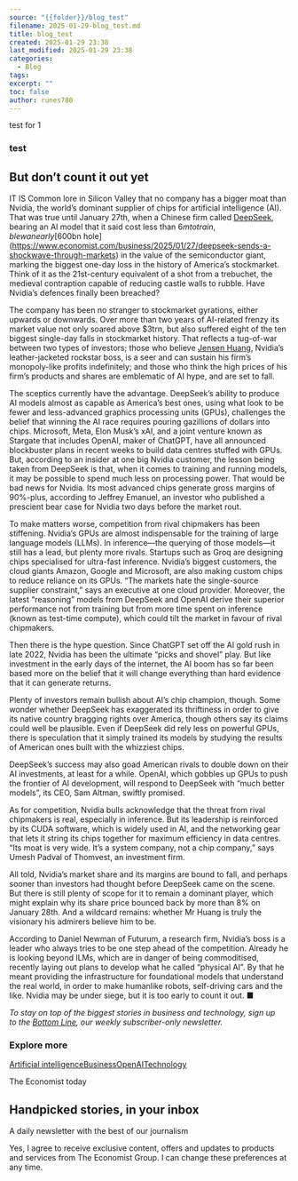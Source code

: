 ```yaml
---
source: "{{folder}}/blog_test"
filename: 2025-01-29-blog_test.md
title: blog_test
created: 2025-01-29 23:38
last_modified: 2025-01-29 23:38
categories:
  - Blog
tags: 
excerpt: ""
toc: false
author: runes780
---
```

test for 1

### test



## But don’t count it out yet

IT IS Common lore in Silicon Valley that no company has a bigger moat than Nvidia, the world’s dominant supplier of chips for artificial intelligence (AI). That was true until January 27th, when a Chinese firm called [DeepSeek](https://www.economist.com/briefing/2025/01/23/chinas-ai-industry-has-almost-caught-up-with-americas), bearing an AI model that it said cost less than $6m to train, blew a nearly [$600bn hole](https://www.economist.com/business/2025/01/27/deepseek-sends-a-shockwave-through-markets) in the value of the semiconductor giant, marking the biggest one-day loss in the history of America’s stockmarket. Think of it as the 21st-century equivalent of a shot from a trebuchet, the medieval contraption capable of reducing castle walls to rubble. Have Nvidia’s defences finally been breached?

The company has been no stranger to stockmarket gyrations, either upwards or downwards. Over more than two years of AI\-related frenzy its market value not only soared above $3trn, but also suffered eight of the ten biggest single-day falls in stockmarket history. That reflects a tug-of-war between two types of investors; those who believe [Jensen Huang](https://www.economist.com/business/2024/11/21/nvidias-boss-dismisses-fears-that-ai-has-hit-a-wall), Nvidia’s leather-jacketed rockstar boss, is a seer and can sustain his firm’s monopoly-like profits indefinitely; and those who think the high prices of his firm’s products and shares are emblematic of AI hype, and are set to fall.

The sceptics currently have the advantage. DeepSeek’s ability to produce AI models almost as capable as America’s best ones, using what look to be fewer and less-advanced graphics processing units (GPUs), challenges the belief that winning the AI race requires pouring gazillions of dollars into chips. Microsoft, Meta, Elon Musk’s xAI, and a joint venture known as Stargate that includes OpenAI, maker of ChatGPT, have all announced blockbuster plans in recent weeks to build data centres stuffed with GPUs. But, according to an insider at one big Nvidia customer, the lesson being taken from DeepSeek is that, when it comes to training and running models, it may be possible to spend much less on processing power. That would be bad news for Nvidia. Its most advanced chips generate gross margins of 90%-plus, according to Jeffrey Emanuel, an investor who published a prescient bear case for Nvidia two days before the market rout.

To make matters worse, competition from rival chipmakers has been stiffening. Nvidia’s GPUs are almost indispensable for the training of large language models (LLMs). In inference—the querying of those models—it still has a lead, but plenty more rivals. Startups such as Groq are designing chips specialised for ultra-fast inference. Nvidia’s biggest customers, the cloud giants Amazon, Google and Microsoft, are also making custom chips to reduce reliance on its GPUs. “The markets hate the single-source supplier constraint,” says an executive at one cloud provider. Moreover, the latest “reasoning” models from DeepSeek and OpenAI derive their superior performance not from training but from more time spent on inference (known as test-time compute), which could tilt the market in favour of rival chipmakers.

Then there is the hype question. Since ChatGPT set off the AI gold rush in late 2022, Nvidia has been the ultimate “picks and shovel” play. But like investment in the early days of the internet, the AI boom has so far been based more on the belief that it will change everything than hard evidence that it can generate returns.

Plenty of investors remain bullish about AI’s chip champion, though. Some wonder whether DeepSeek has exaggerated its thriftiness in order to give its native country bragging rights over America, though others say its claims could well be plausible. Even if DeepSeek did rely less on powerful GPUs, there is speculation that it simply trained its models by studying the results of American ones built with the whizziest chips.

DeepSeek’s success may also goad American rivals to double down on their AI investments, at least for a while. OpenAI, which gobbles up GPUs to push the frontier of AI development, will respond to DeepSeek with “much better models”, its CEO, Sam Altman, swiftly promised.

As for competition, Nvidia bulls acknowledge that the threat from rival chipmakers is real, especially in inference. But its leadership is reinforced by its CUDA software, which is widely used in AI, and the networking gear that lets it string its chips together for maximum efficiency in data centres. “Its moat is very wide. It’s a system company, not a chip company,” says Umesh Padval of Thomvest, an investment firm.

All told, Nvidia’s market share and its margins are bound to fall, and perhaps sooner than investors had thought before DeepSeek came on the scene. But there is still plenty of scope for it to remain a dominant player, which might explain why its share price bounced back by more than 8% on January 28th. And a wildcard remains: whether Mr Huang is truly the visionary his admirers believe him to be.

According to Daniel Newman of Futurum, a research firm, Nvidia’s boss is a leader who always tries to be one step ahead of the competition. Already he is looking beyond lLMs, which are in danger of being commoditised, recently laying out plans to develop what he called “physical AI”. By that he meant providing the infrastructure for foundational models that understand the real world, in order to make humanlike robots, self-driving cars and the like. Nvidia may be under siege, but it is too early to count it out. ■

*To stay on top of the biggest stories in business and technology, sign up to the [Bottom Line](https://www.economist.com/newsletters/the-bottom-line), our weekly subscriber-only newsletter.*

### Explore more

[Artificial intelligence](https://www.economist.com/topics/artificial-intelligence)[Business](https://www.economist.com/topics/business)[OpenAI](https://www.economist.com/topics/openai)[Technology](https://www.economist.com/topics/technology)

The Economist today

## Handpicked stories, in your inbox

A daily newsletter with the best of our journalism

Yes, I agree to receive exclusive content, offers and updates to products and services from The Economist Group. I can change these preferences at any time.
